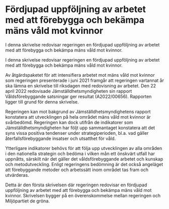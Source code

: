 # Fördjupad uppföljning av arbetet med att förebygga och bekämpa mäns våld mot kvinnor

I denna skrivelse redovisar regeringen en fördjupad uppföljning av arbetet med att förebygga och bekämpa mäns våld mot kvinnor.

I denna skrivelse redovisar regeringen en fördjupad uppföljning av arbetet med att förebygga och bekämpa mäns våld mot kvinnor.

Av åtgärdspaketet för att intensifiera arbetet mot mäns våld mot kvinnor som regeringen presenterade i juni 2021 framgår att regeringen vartannat år ska lämna en skrivelse till riksdagen med redovisning av arbetet. Den 22 april 2022 redovisade Jämställdhetsmyndigheten sin rapport Våldsförebyggande satsningar ger resultat (A2022/00656). Rapporten ligger till grund för denna skrivelse.

Regeringen kan mot bakgrund av Jämställdhetsmyndighetens rapport konstatera att utvecklingen på hela området mäns våld mot kvinnor är svårbedömd. Regeringen kan dock utifrån de indikatorer som Jämställdhetsmyndigheten har följt upp sammantaget konstatera att det syns vissa positiva tendenser under strategiperioden, bl.a. vad gäller återfallsförebyggande insatser och utsatthet för våld.

Ytterligare indikatorer behövs för att följa upp utvecklingen av alla
områden i den nationella strategin och bedöma i vilken mån ett önskvärt utfall har uppnåtts, särskilt när det gäller det våldsförebyggande arbetet och kunskap och metodutveckling. Enligt regeringens bedömning är det också angeläget att förebyggande metoder och arbetssätt inom området tas fram och utvärderas.

Detta är den första skrivelsen där regeringen redovisar en fördjupad uppföljning av arbetet med att förebygga och bekämpa mäns våld mot kvinnor. Skrivelsen bygger på en överenskommelse mellan regeringen och Miljöpartiet de gröna.
